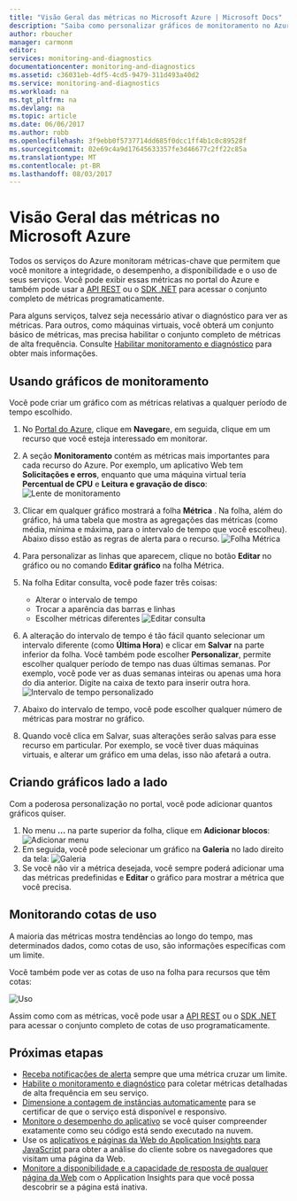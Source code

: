 ```yaml
---
title: "Visão Geral das métricas no Microsoft Azure | Microsoft Docs"
description: "Saiba como personalizar gráficos de monitoramento no Azure."
author: rboucher
manager: carmonm
editor: 
services: monitoring-and-diagnostics
documentationcenter: monitoring-and-diagnostics
ms.assetid: c36031eb-4df5-4cd5-9479-311d493a40d2
ms.service: monitoring-and-diagnostics
ms.workload: na
ms.tgt_pltfrm: na
ms.devlang: na
ms.topic: article
ms.date: 06/06/2017
ms.author: robb
ms.openlocfilehash: 3f9ebb0f5737714dd685f0dcc1ff4b1c0c89528f
ms.sourcegitcommit: 02e69c4a9d17645633357fe3d46677c2ff22c85a
ms.translationtype: MT
ms.contentlocale: pt-BR
ms.lasthandoff: 08/03/2017
---
```

# <a name="overview-of-metrics-in-microsoft-azure"></a>Visão Geral das métricas no Microsoft Azure
Todos os serviços do Azure monitoram métricas-chave que permitem que você monitore a integridade, o desempenho, a disponibilidade e o uso de seus serviços. Você pode exibir essas métricas no portal do Azure e também pode usar a [API REST](https://msdn.microsoft.com/library/azure/dn931930.aspx) ou o [SDK .NET](http://www.nuget.org/packages/Microsoft.Azure.Management.Monitor) para acessar o conjunto completo de métricas programaticamente.

Para alguns serviços, talvez seja necessário ativar o diagnóstico para ver as métricas. Para outros, como máquinas virtuais, você obterá um conjunto básico de métricas, mas precisa habilitar o conjunto completo de métricas de alta frequência. Consulte [Habilitar monitoramento e diagnóstico](insights-how-to-use-diagnostics.md) para obter mais informações.

## <a name="using-monitoring-charts"></a>Usando gráficos de monitoramento
Você pode criar um gráfico com as métricas relativas a qualquer período de tempo escolhido.

1. No [Portal do Azure](https://portal.azure.com/), clique em **Navegar**e, em seguida, clique em um recurso que você esteja interessado em monitorar.
2. A seção **Monitoramento** contém as métricas mais importantes para cada recurso do Azure. Por exemplo, um aplicativo Web tem **Solicitações e erros**, enquanto que uma máquina virtual teria **Percentual de CPU** e **Leitura e gravação de disco**: ![Lente de monitoramento](./media/insights-how-to-customize-monitoring/Insights_MonitoringChart.png)
3. Clicar em qualquer gráfico mostrará a folha **Métrica** . Na folha, além do gráfico, há uma tabela que mostra as agregações das métricas (como média, mínima e máxima, para o intervalo de tempo que você escolheu). Abaixo disso estão as regras de alerta para o recurso.
    ![Folha Métrica](./media/insights-how-to-customize-monitoring/Insights_MetricBlade.png)
4. Para personalizar as linhas que aparecem, clique no botão **Editar** no gráfico ou no comando **Editar gráfico** na folha Métrica.
5. Na folha Editar consulta, você pode fazer três coisas:
   
   * Alterar o intervalo de tempo
   * Trocar a aparência das barras e linhas
   * Escolher métricas diferentes ![Editar consulta](./media/insights-how-to-customize-monitoring/Insights_EditQuery.png)
6. A alteração do intervalo de tempo é tão fácil quanto selecionar um intervalo diferente (como **Última Hora**) e clicar em **Salvar** na parte inferior da folha. Você também pode escolher **Personalizar**, permite escolher qualquer período de tempo nas duas últimas semanas. Por exemplo, você pode ver as duas semanas inteiras ou apenas uma hora do dia anterior. Digite na caixa de texto para inserir outra hora.
    ![Intervalo de tempo personalizado](./media/insights-how-to-customize-monitoring/Insights_CustomTime.png)
7. Abaixo do intervalo de tempo, você pode escolher qualquer número de métricas para mostrar no gráfico.
8. Quando você clica em Salvar, suas alterações serão salvas para esse recurso em particular. Por exemplo, se você tiver duas máquinas virtuais, e alterar um gráfico em uma delas, isso não afetará a outra.

## <a name="creating-side-by-side-charts"></a>Criando gráficos lado a lado
Com a poderosa personalização no portal, você pode adicionar quantos gráficos quiser.

1. No menu **...** na parte superior da folha, clique em **Adicionar blocos**:  
    ![Adicionar menu](./media/insights-how-to-customize-monitoring/Insights_AddMenu.png)
2. Em seguida, você pode selecionar um gráfico na **Galeria** no lado direito da tela: ![Galeria](./media/insights-how-to-customize-monitoring/Insights_Gallery.png)
3. Se você não vir a métrica desejada, você sempre poderá adicionar uma das métricas predefinidas e **Editar** o gráfico para mostrar a métrica que você precisa.

## <a name="monitoring-usage-quotas"></a>Monitorando cotas de uso
A maioria das métricas mostra tendências ao longo do tempo, mas determinados dados, como cotas de uso, são informações específicas com um limite.

Você também pode ver as cotas de uso na folha para recursos que têm cotas:

![Uso](./media/insights-how-to-customize-monitoring/Insights_UsageChart.png)

Assim como com as métricas, você pode usar a [API REST](https://msdn.microsoft.com/library/azure/dn931963.aspx) ou o [SDK .NET](http://www.nuget.org/packages/Microsoft.Azure.Management.Monitor) para acessar o conjunto completo de cotas de uso programaticamente.

## <a name="next-steps"></a>Próximas etapas
* [Receba notificações de alerta](insights-receive-alert-notifications.md) sempre que uma métrica cruzar um limite.
* [Habilite o monitoramento e diagnóstico](insights-how-to-use-diagnostics.md) para coletar métricas detalhadas de alta frequência em seu serviço.
* [Dimensione a contagem de instâncias automaticamente](insights-how-to-scale.md) para se certificar de que o serviço está disponível e responsivo.
* [Monitore o desempenho do aplicativo](../application-insights/app-insights-azure-web-apps.md) se você quiser compreender exatamente como seu código está sendo executado na nuvem.
* Use os [aplicativos e páginas da Web do Application Insights para JavaScript](../application-insights/app-insights-web-track-usage.md) para obter a análise do cliente sobre os navegadores que visitam uma página da Web.
* [Monitore a disponibilidade e a capacidade de resposta de qualquer página da Web](../application-insights/app-insights-monitor-web-app-availability.md) com o Application Insights para que você possa descobrir se a página está inativa.

